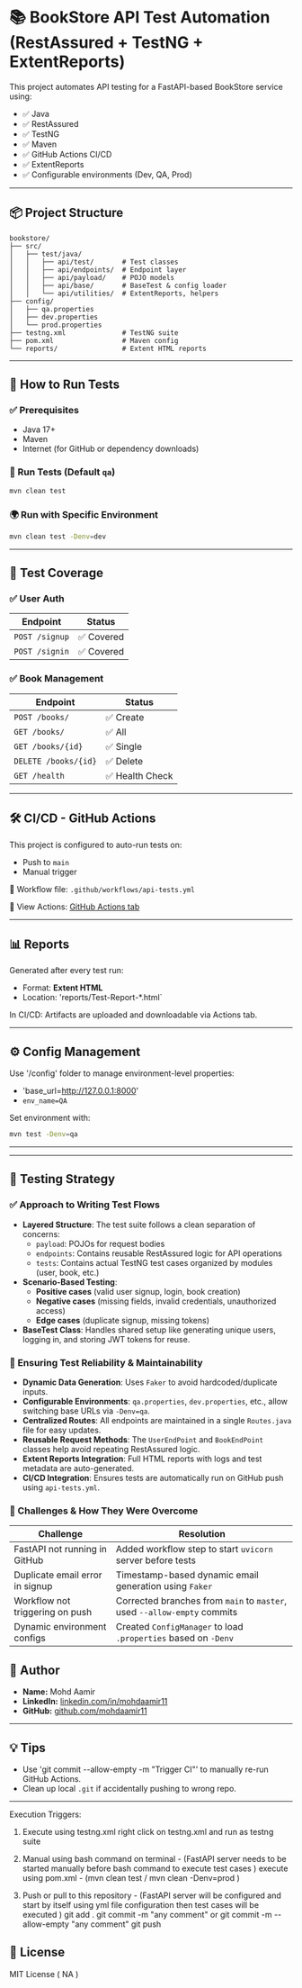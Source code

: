 # 📚 BookStore API Test Automation (RestAssured + TestNG + ExtentReports)

This project automates API testing for a FastAPI-based BookStore service using:
- ✅ Java
- ✅ RestAssured
- ✅ TestNG
- ✅ Maven
- ✅ GitHub Actions CI/CD
- ✅ ExtentReports
- ✅ Configurable environments (Dev, QA, Prod)

---

## 📦 Project Structure

```
bookstore/
├── src/
│   ├── test/java/
│   │   ├── api/test/       # Test classes
│   │   ├── api/endpoints/  # Endpoint layer
│   │   ├── api/payload/    # POJO models
│   │   ├── api/base/       # BaseTest & config loader
│   │   └── api/utilities/  # ExtentReports, helpers
├── config/
│   ├── qa.properties
│   ├── dev.properties
│   └── prod.properties
├── testng.xml              # TestNG suite
├── pom.xml                 # Maven config
└── reports/                # Extent HTML reports
```

---

## 🚀 How to Run Tests

### ✅ Prerequisites
- Java 17+
- Maven
- Internet (for GitHub or dependency downloads)

### 🔧 Run Tests (Default `qa`)

```bash
mvn clean test
```

### 🌍 Run with Specific Environment

```bash
mvn clean test -Denv=dev
```

---

## 🧪 Test Coverage

### ✅ User Auth

| Endpoint     | Status |
|--------------|--------|
| `POST /signup` | ✅ Covered |
| `POST /signin` | ✅ Covered |

### ✅ Book Management

| Endpoint         | Status |
|------------------|--------|
| `POST /books/`   | ✅ Create |
| `GET /books/`    | ✅ All |
| `GET /books/{id}`| ✅ Single |
| `DELETE /books/{id}` | ✅ Delete |
| `GET /health`    | ✅ Health Check |

---

## 🛠️ CI/CD - GitHub Actions

This project is configured to auto-run tests on:
- Push to `main`
- Manual trigger

📄 Workflow file: `.github/workflows/api-tests.yml`

🔗 View Actions: [GitHub Actions tab](https://github.com/mohdaamir11/bookstore/actions)

---

## 📊 Reports

Generated after every test run:
- Format: **Extent HTML**
- Location: 'reports/Test-Report-*.html`

In CI/CD: Artifacts are uploaded and downloadable via Actions tab.

---

## ⚙️ Config Management

Use '/config' folder to manage environment-level properties:
- 'base_url=http://127.0.0.1:8000'
- `env_name=QA`

Set environment with:

```bash
mvn test -Denv=qa
```

---


---

## 🧪 Testing Strategy

### ✅ Approach to Writing Test Flows

- **Layered Structure**: The test suite follows a clean separation of concerns:
  - `payload`: POJOs for request bodies
  - `endpoints`: Contains reusable RestAssured logic for API operations
  - `tests`: Contains actual TestNG test cases organized by modules (user, book, etc.)
- **Scenario-Based Testing**:
  - **Positive cases** (valid user signup, login, book creation)
  - **Negative cases** (missing fields, invalid credentials, unauthorized access)
  - **Edge cases** (duplicate signup, missing tokens)
- **BaseTest Class**: Handles shared setup like generating unique users, logging in, and storing JWT tokens for reuse.

### 🔁 Ensuring Test Reliability & Maintainability

- **Dynamic Data Generation**: Uses `Faker` to avoid hardcoded/duplicate inputs.
- **Configurable Environments**: `qa.properties`, `dev.properties`, etc., allow switching base URLs via `-Denv=qa`.
- **Centralized Routes**: All endpoints are maintained in a single `Routes.java` file for easy updates.
- **Reusable Request Methods**: The `UserEndPoint` and `BookEndPoint` classes help avoid repeating RestAssured logic.
- **Extent Reports Integration**: Full HTML reports with logs and test metadata are auto-generated.
- **CI/CD Integration**: Ensures tests are automatically run on GitHub push using `api-tests.yml`.

### 🚧 Challenges & How They Were Overcome

| Challenge                          | Resolution                                                                 |
|-----------------------------------|----------------------------------------------------------------------------|
| FastAPI not running in GitHub     | Added workflow step to start `uvicorn` server before tests                 |
| Duplicate email error in signup   | Timestamp-based dynamic email generation using `Faker`                     |
| Workflow not triggering on push   | Corrected branches from `main` to `master`, used `--allow-empty` commits   |
| Dynamic environment configs       | Created `ConfigManager` to load `.properties` based on `-Denv`             |


## 👤 Author

- **Name:** Mohd Aamir
- **LinkedIn:** [linkedin.com/in/mohdaamir11](https://linkedin.com/in/mohdaamir11)
- **GitHub:** [github.com/mohdaamir11](https://github.com/mohdaamir11)

---

## 💡 Tips

- Use 'git commit --allow-empty -m "Trigger CI"' to manually re-run GitHub Actions.
- Clean up local `.git` if accidentally pushing to wrong repo.

---

Execution Triggers:
1. Execute using testng.xml
     right click on testng.xml and run as testng suite 

2. Manual using bash command on terminal - (FastAPI server needs to be started manually before bash command to execute test cases )
   execute using pom.xml  - (mvn clean test / mvn clean -Denv=prod ) 

3. Push or pull to this repository - (FastAPI server will be configured and start by itself using yml file configuration then test cases will be executed )
     git add .
     git commit -m "any comment"  or  git commit -m --allow-empty "any comment" 
     git push

## 📌 License

MIT License ( NA )
